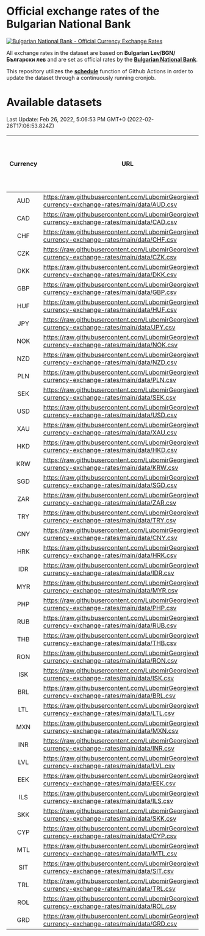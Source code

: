 # Official exchange rates of the Bulgarian National Bank

[![Bulgarian National Bank - Official Currency Exchange Rates](https://github.com/LubomirGeorgiev/bnb-currency-exchange-rates/actions/workflows/update-rates.yml/badge.svg?branch=main)](https://github.com/LubomirGeorgiev/bnb-currency-exchange-rates/actions/workflows/update-rates.yml)

All exchange rates in the dataset are based on **Bulgarian Lev/BGN/Български лев** and are set as official rates by the [**Bulgarian National Bank**](https://www.bnb.bg/Statistics/StExternalSector/StExchangeRates/StERForeignCurrencies/index.htm?toLang=_EN).

This repository utilizes the [**schedule**](https://docs.github.com/en/actions/reference/events-that-trigger-workflows) function of Github Actions in order to update the dataset through a continuously running cronjob.

# Available datasets

<!-- START LINKS (DO NOT EVER FU*ING DELETE THIS COMMENT FOR THE LOVE OF YOUR LIFE!!! IF YOU ARE CURIOS HOW IT WORKS, YOU CAN HAVE A LOOK AT ./src/updateReadme.ts) -->

Last Update: Feb 26, 2022, 5:06:53 PM GMT+0 (2022-02-26T17:06:53.824Z)

| Currency | URL                                                                                             | Number of records | Number of missing days that were filled in |
| :------: | ----------------------------------------------------------------------------------------------- | :---------------: | :----------------------------------------: |
|   AUD    | https://raw.githubusercontent.com/LubomirGeorgiev/bnb-currency-exchange-rates/main/data/AUD.csv |       7820        |                    2415                    |
|   CAD    | https://raw.githubusercontent.com/LubomirGeorgiev/bnb-currency-exchange-rates/main/data/CAD.csv |       7820        |                    2415                    |
|   CHF    | https://raw.githubusercontent.com/LubomirGeorgiev/bnb-currency-exchange-rates/main/data/CHF.csv |       7820        |                    2415                    |
|   CZK    | https://raw.githubusercontent.com/LubomirGeorgiev/bnb-currency-exchange-rates/main/data/CZK.csv |       7820        |                    2415                    |
|   DKK    | https://raw.githubusercontent.com/LubomirGeorgiev/bnb-currency-exchange-rates/main/data/DKK.csv |       7820        |                    2415                    |
|   GBP    | https://raw.githubusercontent.com/LubomirGeorgiev/bnb-currency-exchange-rates/main/data/GBP.csv |       7820        |                    2415                    |
|   HUF    | https://raw.githubusercontent.com/LubomirGeorgiev/bnb-currency-exchange-rates/main/data/HUF.csv |       7820        |                    2415                    |
|   JPY    | https://raw.githubusercontent.com/LubomirGeorgiev/bnb-currency-exchange-rates/main/data/JPY.csv |       7820        |                    2415                    |
|   NOK    | https://raw.githubusercontent.com/LubomirGeorgiev/bnb-currency-exchange-rates/main/data/NOK.csv |       7820        |                    2415                    |
|   NZD    | https://raw.githubusercontent.com/LubomirGeorgiev/bnb-currency-exchange-rates/main/data/NZD.csv |       7820        |                    2415                    |
|   PLN    | https://raw.githubusercontent.com/LubomirGeorgiev/bnb-currency-exchange-rates/main/data/PLN.csv |       7820        |                    2415                    |
|   SEK    | https://raw.githubusercontent.com/LubomirGeorgiev/bnb-currency-exchange-rates/main/data/SEK.csv |       7820        |                    2415                    |
|   USD    | https://raw.githubusercontent.com/LubomirGeorgiev/bnb-currency-exchange-rates/main/data/USD.csv |       7820        |                    2415                    |
|   XAU    | https://raw.githubusercontent.com/LubomirGeorgiev/bnb-currency-exchange-rates/main/data/XAU.csv |       7820        |                    2417                    |
|   HKD    | https://raw.githubusercontent.com/LubomirGeorgiev/bnb-currency-exchange-rates/main/data/HKD.csv |       7518        |                    2324                    |
|   KRW    | https://raw.githubusercontent.com/LubomirGeorgiev/bnb-currency-exchange-rates/main/data/KRW.csv |       7518        |                    2324                    |
|   SGD    | https://raw.githubusercontent.com/LubomirGeorgiev/bnb-currency-exchange-rates/main/data/SGD.csv |       7518        |                    2324                    |
|   ZAR    | https://raw.githubusercontent.com/LubomirGeorgiev/bnb-currency-exchange-rates/main/data/ZAR.csv |       7518        |                    2324                    |
|   TRY    | https://raw.githubusercontent.com/LubomirGeorgiev/bnb-currency-exchange-rates/main/data/TRY.csv |       6000        |                    1854                    |
|   CNY    | https://raw.githubusercontent.com/LubomirGeorgiev/bnb-currency-exchange-rates/main/data/CNY.csv |       5880        |                    1818                    |
|   HRK    | https://raw.githubusercontent.com/LubomirGeorgiev/bnb-currency-exchange-rates/main/data/HRK.csv |       5880        |                    1818                    |
|   IDR    | https://raw.githubusercontent.com/LubomirGeorgiev/bnb-currency-exchange-rates/main/data/IDR.csv |       5880        |                    1818                    |
|   MYR    | https://raw.githubusercontent.com/LubomirGeorgiev/bnb-currency-exchange-rates/main/data/MYR.csv |       5880        |                    1818                    |
|   PHP    | https://raw.githubusercontent.com/LubomirGeorgiev/bnb-currency-exchange-rates/main/data/PHP.csv |       5880        |                    1818                    |
|   RUB    | https://raw.githubusercontent.com/LubomirGeorgiev/bnb-currency-exchange-rates/main/data/RUB.csv |       5880        |                    1818                    |
|   THB    | https://raw.githubusercontent.com/LubomirGeorgiev/bnb-currency-exchange-rates/main/data/THB.csv |       5880        |                    1818                    |
|   RON    | https://raw.githubusercontent.com/LubomirGeorgiev/bnb-currency-exchange-rates/main/data/RON.csv |       5821        |                    1800                    |
|   ISK    | https://raw.githubusercontent.com/LubomirGeorgiev/bnb-currency-exchange-rates/main/data/ISK.csv |       5056        |                    1564                    |
|   BRL    | https://raw.githubusercontent.com/LubomirGeorgiev/bnb-currency-exchange-rates/main/data/BRL.csv |       4912        |                    1523                    |
|   LTL    | https://raw.githubusercontent.com/LubomirGeorgiev/bnb-currency-exchange-rates/main/data/LTL.csv |       4912        |                    1506                    |
|   MXN    | https://raw.githubusercontent.com/LubomirGeorgiev/bnb-currency-exchange-rates/main/data/MXN.csv |       4912        |                    1523                    |
|   INR    | https://raw.githubusercontent.com/LubomirGeorgiev/bnb-currency-exchange-rates/main/data/INR.csv |       4548        |                    1412                    |
|   LVL    | https://raw.githubusercontent.com/LubomirGeorgiev/bnb-currency-exchange-rates/main/data/LVL.csv |       4547        |                    1392                    |
|   EEK    | https://raw.githubusercontent.com/LubomirGeorgiev/bnb-currency-exchange-rates/main/data/EEK.csv |       3990        |                    1220                    |
|   ILS    | https://raw.githubusercontent.com/LubomirGeorgiev/bnb-currency-exchange-rates/main/data/ILS.csv |       3830        |                    1195                    |
|   SKK    | https://raw.githubusercontent.com/LubomirGeorgiev/bnb-currency-exchange-rates/main/data/SKK.csv |       2970        |                    912                     |
|   CYP    | https://raw.githubusercontent.com/LubomirGeorgiev/bnb-currency-exchange-rates/main/data/CYP.csv |       2904        |                    888                     |
|   MTL    | https://raw.githubusercontent.com/LubomirGeorgiev/bnb-currency-exchange-rates/main/data/MTL.csv |       2602        |                    797                     |
|   SIT    | https://raw.githubusercontent.com/LubomirGeorgiev/bnb-currency-exchange-rates/main/data/SIT.csv |       2540        |                    776                     |
|   TRL    | https://raw.githubusercontent.com/LubomirGeorgiev/bnb-currency-exchange-rates/main/data/TRL.csv |       1818        |                    559                     |
|   ROL    | https://raw.githubusercontent.com/LubomirGeorgiev/bnb-currency-exchange-rates/main/data/ROL.csv |       1697        |                    524                     |
|   GRD    | https://raw.githubusercontent.com/LubomirGeorgiev/bnb-currency-exchange-rates/main/data/GRD.csv |        361        |                    109                     |

<!-- END LINKS (DO NOT EVER FU*ING DELETE THIS COMMENT FOR THE LOVE OF YOUR LIFE!!! IF YOU ARE CURIOS HOW IT WORKS, YOU CAN HAVE A LOOK AT ./src/updateReadme.ts) -->
